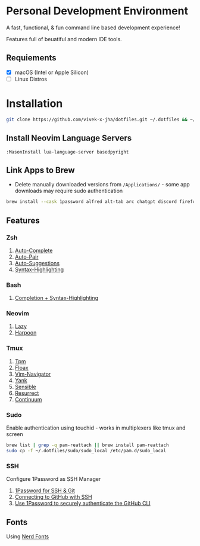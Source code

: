 # Personal Development Environment

A fast, functional, & fun command line based development experience!

Features full of beuatiful and modern IDE tools.

## Requiements

- [x] macOS (Intel or Apple Silicon)
- [ ] Linux Distros

# Installation

```sh
git clone https://github.com/vivek-x-jha/dotfiles.git ~/.dotfiles && ~/.dotfiles/bootstrap.sh
```

## Install Neovim Language Servers

```vim
:MasonInstall lua-language-server basedpyright
```

## Link Apps to Brew
- Delete manually downloaded versions from `/Applications/` - some app downloads may require sudo authentication

```sh
brew install --cask 1password alfred alt-tab arc chatgpt discord firefox font-jetbrains-mono-nerd-font google-chrome hammerspoon iterm2 karabiner-elements postman skim spotify visual-studio-code vlc wezterm zoom
```

## Features

### Zsh

1. [Auto-Complete](https://github.com/marlonrichert/zsh-autocomplete)
1. [Auto-Pair](https://github.com/hlissner/zsh-autopair)
1. [Auto-Suggestions](https://github.com/zsh-users/zsh-autosuggestions)
1. [Syntax-Highlighting](https://github.com/zsh-users/zsh-autosuggestions)

### Bash

1. [Completion + Syntax-Highlighting](https://github.com/akinomyoga/ble.sh)

### Neovim

1. [Lazy](https://www.github.com/folke/lazy.nvim)
1. [Harpoon](https://github.com/ThePrimeagen/harpoon/tree/harpoon2)

### Tmux

1. [Tpm](https://www.github.com/tmux-plugins/tpm)
1. [Floax](https://github.com/vivek-x-jha/tmux-floax)
1. [Vim-Navigator](https://github.com/vivek-x-jha/tmux-vim-navigator)
1. [Yank](https://github.com/tmux-plugins/tmux-yank)
1. [Sensible](https://github.com/tmux-plugins/tmux-sensible)
1. [Resurrect](https://github.com/tmux-plugins/tmux-resurrect)
1. [Continuum](https://github.com/tmux-plugins/tmux-continuum)

### Sudo

Enable authentication using touchid - works in multiplexers like tmux and screen

```sh
brew list | grep -q pam-reattach || brew install pam-reattach
sudo cp -f ~/.dotfiles/sudo/sudo_local /etc/pam.d/sudo_local
```

### SSH

Configure 1Password as SSH Manager

1. [1Password for SSH & Git](https://developer.1password.com/docs/ssh/get-started)
1. [Connecting to GitHub with SSH](https://docs.github.com/en/authentication/connecting-to-github-with-ssh)
1. [Use 1Password to securely authenticate the GitHub CLI](https://developer.1password.com/docs/cli/shell-plugins/github/)

## Fonts

Using [Nerd Fonts](https://www.nerdfonts.com/)
